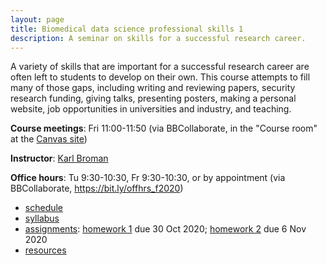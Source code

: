 ```yaml
---
layout: page
title: Biomedical data science professional skills 1
description: A seminar on skills for a successful research career.
---
```


A variety of skills that are important for a successful research
career are often left to students to develop on their own. This course
attempts to fill many of those gaps, including writing and reviewing
papers, security research funding, giving talks, presenting posters,
making a personal website, job opportunities in universities and
industry, and teaching.

**Course meetings**: Fri 11:00-11:50 (via BBCollaborate, in the
"Course room" at the [Canvas site](https://canvas.wisc.edu))

**Instructor**: [Karl Broman](https://kbroman.org)

**Office hours**: Tu 9:30-10:30, Fr 9:30-10:30, or by appointment
(via BBCollaborate, <https://bit.ly/offhrs_f2020>)

- [schedule](schedule.html)
- [syllabus](syllabus.html)
- [assignments](assignments.html): [homework 1](homework1.html) due 30
  Oct 2020; [homework 2](homework2.html) due 6 Nov 2020
- [resources](resources.html)
